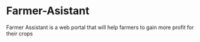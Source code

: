# Farmer-Asistant
Farmer Assistant is a web portal that will help farmers to gain more profit for their crops
